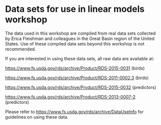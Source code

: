 # Data sets for use in linear models workshop

The data used in this workshop are compiled from real data sets collected by Erica Fleishman and colleagues in the Great Basin region of the United States. Use of these compiled data sets beyond this workshop is not recommended.

If you are interested in using these data sets, all raw data are available at:

https://www.fs.usda.gov/rds/archive/Product/RDS-2015-0031 (birds)

https://www.fs.usda.gov/rds/archive/Product/RDS-2011-0002.3 (birds) 

https://www.fs.usda.gov/rds/archive/Product/RDS-2015-0032 (predictors)

https://www.fs.usda.gov/rds/archive/Product/RDS-2013-0007-2 (predictors)

Please refer to https://www.fs.usda.gov/rds/archive/DataUseInfo for guidelines on using these data.

